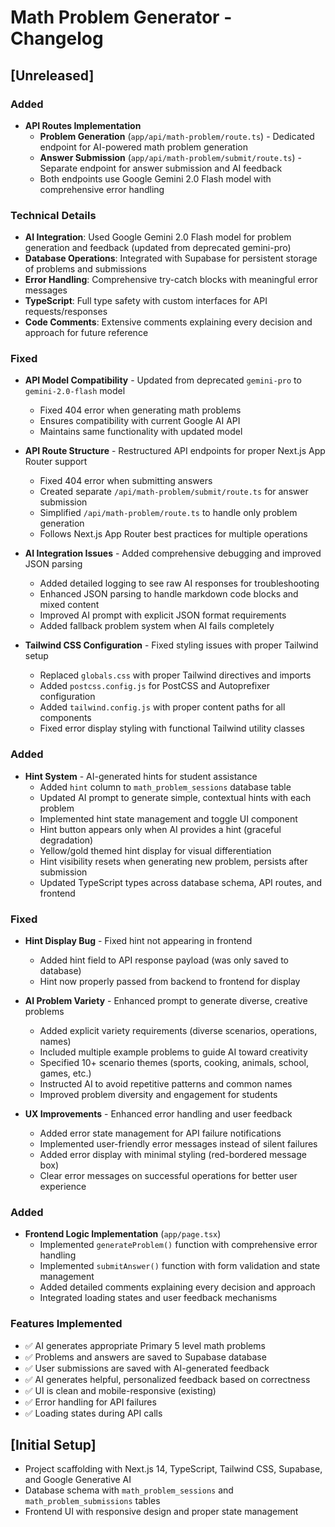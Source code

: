 # Math Problem Generator - Changelog

## [Unreleased]

### Added
- **API Routes Implementation**
  - **Problem Generation** (`app/api/math-problem/route.ts`) - Dedicated endpoint for AI-powered math problem generation
  - **Answer Submission** (`app/api/math-problem/submit/route.ts`) - Separate endpoint for answer submission and AI feedback
  - Both endpoints use Google Gemini 2.0 Flash model with comprehensive error handling

### Technical Details
- **AI Integration**: Used Google Gemini 2.0 Flash model for problem generation and feedback (updated from deprecated gemini-pro)
- **Database Operations**: Integrated with Supabase for persistent storage of problems and submissions
- **Error Handling**: Comprehensive try-catch blocks with meaningful error messages
- **TypeScript**: Full type safety with custom interfaces for API requests/responses
- **Code Comments**: Extensive comments explaining every decision and approach for future reference

### Fixed
- **API Model Compatibility** - Updated from deprecated `gemini-pro` to `gemini-2.0-flash` model
  - Fixed 404 error when generating math problems
  - Ensures compatibility with current Google AI API
  - Maintains same functionality with updated model

- **API Route Structure** - Restructured API endpoints for proper Next.js App Router support
  - Fixed 404 error when submitting answers
  - Created separate `/api/math-problem/submit/route.ts` for answer submission
  - Simplified `/api/math-problem/route.ts` to handle only problem generation
  - Follows Next.js App Router best practices for multiple operations

- **AI Integration Issues** - Added comprehensive debugging and improved JSON parsing
  - Added detailed logging to see raw AI responses for troubleshooting
  - Enhanced JSON parsing to handle markdown code blocks and mixed content
  - Improved AI prompt with explicit JSON format requirements
  - Added fallback problem system when AI fails completely

- **Tailwind CSS Configuration** - Fixed styling issues with proper Tailwind setup
  - Replaced `globals.css` with proper Tailwind directives and imports
  - Added `postcss.config.js` for PostCSS and Autoprefixer configuration
  - Added `tailwind.config.js` with proper content paths for all components
  - Fixed error display styling with functional Tailwind utility classes

### Added
- **Hint System** - AI-generated hints for student assistance
  - Added `hint` column to `math_problem_sessions` database table
  - Updated AI prompt to generate simple, contextual hints with each problem
  - Implemented hint state management and toggle UI component
  - Hint button appears only when AI provides a hint (graceful degradation)
  - Yellow/gold themed hint display for visual differentiation
  - Hint visibility resets when generating new problem, persists after submission
  - Updated TypeScript types across database schema, API routes, and frontend

### Fixed
- **Hint Display Bug** - Fixed hint not appearing in frontend
  - Added hint field to API response payload (was only saved to database)
  - Hint now properly passed from backend to frontend for display

- **AI Problem Variety** - Enhanced prompt to generate diverse, creative problems
  - Added explicit variety requirements (diverse scenarios, operations, names)
  - Included multiple example problems to guide AI toward creativity
  - Specified 10+ scenario themes (sports, cooking, animals, school, games, etc.)
  - Instructed AI to avoid repetitive patterns and common names
  - Improved problem diversity and engagement for students

- **UX Improvements** - Enhanced error handling and user feedback
  - Added error state management for API failure notifications
  - Implemented user-friendly error messages instead of silent failures
  - Added error display with minimal styling (red-bordered message box)
  - Clear error messages on successful operations for better user experience

### Added
- **Frontend Logic Implementation** (`app/page.tsx`)
  - Implemented `generateProblem()` function with comprehensive error handling
  - Implemented `submitAnswer()` function with form validation and state management
  - Added detailed comments explaining every decision and approach
  - Integrated loading states and user feedback mechanisms

### Features Implemented
- ✅ AI generates appropriate Primary 5 level math problems
- ✅ Problems and answers are saved to Supabase database
- ✅ User submissions are saved with AI-generated feedback
- ✅ AI generates helpful, personalized feedback based on correctness
- ✅ UI is clean and mobile-responsive (existing)
- ✅ Error handling for API failures
- ✅ Loading states during API calls

## [Initial Setup]
- Project scaffolding with Next.js 14, TypeScript, Tailwind CSS, Supabase, and Google Generative AI
- Database schema with `math_problem_sessions` and `math_problem_submissions` tables
- Frontend UI with responsive design and proper state management
